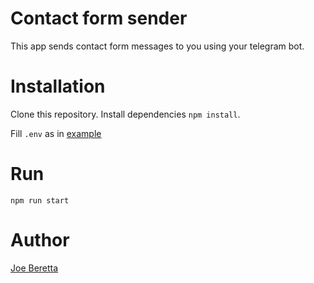 # Contact form sender

This app sends contact form messages to you using your telegram bot.

# Installation

Clone this repository. Install dependencies `npm install`.

Fill `.env` as in [example](./.env.example)

# Run

`npm run start`

# Author

[Joe Beretta](https://t.me/joeberetta)